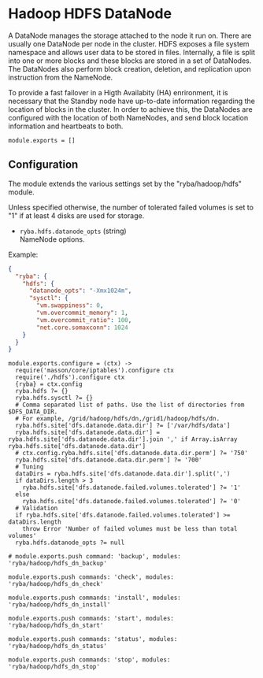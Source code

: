 
# Hadoop HDFS DataNode

A DataNode manages the storage attached to the node it run on. There are usually
one DataNode per node in the cluster. HDFS exposes a file system namespace and
allows user data to be stored in files. Internally, a file is split into one or
more blocks and these blocks are stored in a set of DataNodes. The DataNodes
also perform block creation, deletion, and replication upon instruction from the
NameNode.

To provide a fast failover in a Higth Availabity (HA) enrironment, it is
necessary that the Standby node have up-to-date information regarding the
location of blocks in the cluster. In order to achieve this, the DataNodes are
configured with the location of both NameNodes, and send block location
information and heartbeats to both.

    module.exports = []

## Configuration

The module extends the various settings set by the "ryba/hadoop/hdfs" module.

Unless specified otherwise, the number of tolerated failed volumes is set to "1"
if at least 4 disks are used for storage.

*   `ryba.hdfs.datanode_opts` (string)   
    NameNode options.   

Example:   

```json
{
  "ryba": {
    "hdfs": {
      "datanode_opts": "-Xmx1024m",
      "sysctl": {
        "vm.swappiness": 0,
        "vm.overcommit_memory": 1,
        "vm.overcommit_ratio": 100,
        "net.core.somaxconn": 1024
    }
  }
}
```

    module.exports.configure = (ctx) ->
      require('masson/core/iptables').configure ctx
      require('./hdfs').configure ctx
      {ryba} = ctx.config
      ryba.hdfs ?= {}
      ryba.hdfs.sysctl ?= {}
      # Comma separated list of paths. Use the list of directories from $DFS_DATA_DIR.  
      # For example, /grid/hadoop/hdfs/dn,/grid1/hadoop/hdfs/dn.
      ryba.hdfs.site['dfs.datanode.data.dir'] ?= ['/var/hdfs/data']
      ryba.hdfs.site['dfs.datanode.data.dir'] = ryba.hdfs.site['dfs.datanode.data.dir'].join ',' if Array.isArray ryba.hdfs.site['dfs.datanode.data.dir']
      # ctx.config.ryba.hdfs.site['dfs.datanode.data.dir.perm'] ?= '750'
      ryba.hdfs.site['dfs.datanode.data.dir.perm'] ?= '700'
      # Tuning
      dataDirs = ryba.hdfs.site['dfs.datanode.data.dir'].split(',')
      if dataDirs.length > 3
        ryba.hdfs.site['dfs.datanode.failed.volumes.tolerated'] ?= '1'
      else
        ryba.hdfs.site['dfs.datanode.failed.volumes.tolerated'] ?= '0'
      # Validation
      if ryba.hdfs.site['dfs.datanode.failed.volumes.tolerated'] >= dataDirs.length
        throw Error 'Number of failed volumes must be less than total volumes'
      ryba.hdfs.datanode_opts ?= null

    # module.exports.push command: 'backup', modules: 'ryba/hadoop/hdfs_dn_backup'

    module.exports.push commands: 'check', modules: 'ryba/hadoop/hdfs_dn_check'

    module.exports.push commands: 'install', modules: 'ryba/hadoop/hdfs_dn_install'

    module.exports.push commands: 'start', modules: 'ryba/hadoop/hdfs_dn_start'

    module.exports.push commands: 'status', modules: 'ryba/hadoop/hdfs_dn_status'

    module.exports.push commands: 'stop', modules: 'ryba/hadoop/hdfs_dn_stop'

